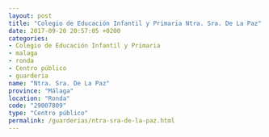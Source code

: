```yaml
---
layout: post
title: "Colegio de Educación Infantil y Primaria Ntra. Sra. De La Paz"
date: 2017-09-20 20:57:05 +0200
categories:
- Colegio de Educación Infantil y Primaria
- malaga
- ronda
- Centro público
- guarderia
name: "Ntra. Sra. De La Paz"
province: "Málaga"
location: "Ronda"
code: "29007809"
type: "Centro público"
permalink: /guarderias/ntra-sra-de-la-paz.html
---
```

